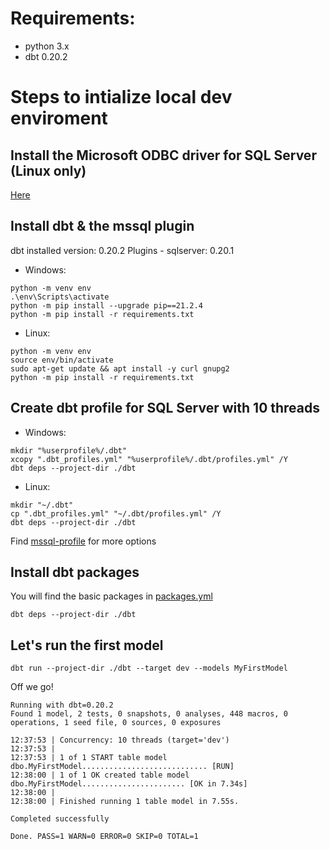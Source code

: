 # Requirements:
- python 3.x
- dbt 0.20.2


# Steps to intialize local dev enviroment

## Install the Microsoft ODBC driver for SQL Server (Linux only)
[Here](https://docs.microsoft.com/en-us/sql/connect/odbc/linux-mac/installing-the-microsoft-odbc-driver-for-sql-server?view=sql-server-ver15)

## Install dbt & the mssql plugin
dbt installed version: 0.20.2
Plugins - sqlserver: 0.20.1

- Windows:
```
python -m venv env
.\env\Scripts\activate
python -m pip install --upgrade pip==21.2.4
python -m pip install -r requirements.txt
```

- Linux:
```
python -m venv env
source env/bin/activate
sudo apt-get update && apt install -y curl gnupg2
python -m pip install -r requirements.txt
```


## Create dbt profile for SQL Server with 10 threads
- Windows:
```
mkdir "%userprofile%/.dbt" 
xcopy ".dbt_profiles.yml" "%userprofile%/.dbt/profiles.yml" /Y
dbt deps --project-dir ./dbt
```

- Linux:
```
mkdir "~/.dbt"
cp ".dbt_profiles.yml" "~/.dbt/profiles.yml" /Y
dbt deps --project-dir ./dbt
```

Find [mssql-profile](https://docs.getdbt.com/reference/warehouse-profiles/mssql-profile) for more options


## Install dbt packages 
You will find the basic packages in [packages.yml](packages.yml)
```
dbt deps --project-dir ./dbt
```

## Let's run the first model
```
dbt run --project-dir ./dbt --target dev --models MyFirstModel
```

Off we go!
```
Running with dbt=0.20.2
Found 1 model, 2 tests, 0 snapshots, 0 analyses, 448 macros, 0 operations, 1 seed file, 0 sources, 0 exposures

12:37:53 | Concurrency: 10 threads (target='dev')
12:37:53 | 
12:37:53 | 1 of 1 START table model dbo.MyFirstModel............................ [RUN]
12:38:00 | 1 of 1 OK created table model dbo.MyFirstModel....................... [OK in 7.34s]
12:38:00 | 
12:38:00 | Finished running 1 table model in 7.55s.

Completed successfully

Done. PASS=1 WARN=0 ERROR=0 SKIP=0 TOTAL=1
```